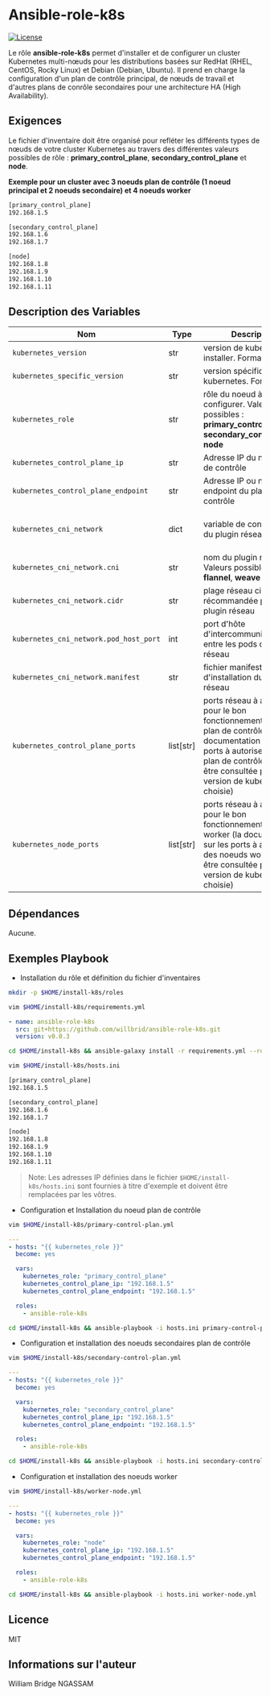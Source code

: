 # Ansible-role-k8s

[![License](https://img.shields.io/badge/license-MIT-blue.svg)](https://github.com/willbrid/ansible-role-k8s/blob/main/LICENSE)

Le rôle **ansible-role-k8s** permet d'installer et de configurer un cluster Kubernetes multi-nœuds pour les distributions basées sur RedHat (RHEL, CentOS, Rocky Linux) et Debian (Debian, Ubuntu). Il prend en charge la configuration d'un plan de contrôle principal, de nœuds de travail et d'autres plans de conrôle secondaires pour une architecture HA (High Availability).

## Exigences

Le fichier d'inventaire doit être organisé pour refléter les différents types de nœuds de votre cluster Kubernetes au travers des différentes valeurs possibles de rôle : **primary_control_plane**, **secondary_control_plane** et **node**.

**Exemple pour un cluster avec 3 noeuds plan de contrôle (1 noeud principal et 2 noeuds secondaire) et 4 noeuds worker**

```bash
[primary_control_plane]
192.168.1.5

[secondary_control_plane]
192.168.1.6
192.168.1.7

[node]
192.168.1.8
192.168.1.9
192.168.1.10
192.168.1.11
```

## Description des Variables

|Nom|Type|Description|Obligatoire|Valeur par défaut|
|---|----|-----------|-----------|-----------------|
`kubernetes_version`|str|version de kubernetes à installer. Format : x.y|non|`"1.29"`
`kubernetes_specific_version`|str|version spécifique de kubernetes. Format : x.y.z|non|`"1.29.13"`
`kubernetes_role`|str|rôle du noeud à configurer. Valeurs possibles : **primary_control_plane**, **secondary_control_plane**, **node**|non|`"primary_control_plane"`
`kubernetes_control_plane_ip`|str|Adresse IP du noeud plan de contrôle|oui|`""`
`kubernetes_control_plane_endpoint`|str|Adresse IP ou nom dns du endpoint du plan de contrôle|oui|`""`
`kubernetes_cni_network`|dict|variable de configuration du plugin réseau|oui|Voir détails ci-dessous (`kubernetes_cni_network.cni`,`kubernetes_cni_network.cidr`, `kubernetes_cni_network.pod_host_port`, `kubernetes_cni_network.manifest`)
`kubernetes_cni_network.cni`|str|nom du plugin réseau. Valeurs possibles : **calico**, **flannel**, **weave**|non|`"calico"`
`kubernetes_cni_network.cidr`|str|plage réseau cidr récommandée par le plugin réseau|non|`"172.16.0.0/16"`
`kubernetes_cni_network.pod_host_port`|int|port d'hôte d'intercommunication entre les pods du plugin réseau|non|`179`
`kubernetes_cni_network.manifest`|str|fichier manifest d'installation du plugin réseau|non|`"https://docs.projectcalico.org/manifests/calico.yaml"`
`kubernetes_control_plane_ports`|list[str]|ports réseau à autoriser pour le bon fonctionnement du noeud plan de contrôle (la documentation sur les ports à autoriser du noeud plan de contrôle devrait être consultée pour la version de kubernetes choisie)|non|`['6443', '2379-2380', '10250', '10257', '10259']`
`kubernetes_node_ports`|list[str]|ports réseau à autoriser pour le bon fonctionnement du noeud worker (la documentation sur les ports à autoriser des noeuds worker devrait être consultée pour la version de kubernetes choisie)|non|`['10250', '10256', '30000-32767']`

## Dépendances

Aucune.

## Exemples Playbook

- Installation du rôle et définition du fichier d'inventaires

```bash
mkdir -p $HOME/install-k8s/roles
```

```bash
vim $HOME/install-k8s/requirements.yml
```

```yaml
- name: ansible-role-k8s
  src: git+https://github.com/willbrid/ansible-role-k8s.git
  version: v0.0.3
```

```bash
cd $HOME/install-k8s && ansible-galaxy install -r requirements.yml --roles-path roles
```

```bash
vim $HOME/install-k8s/hosts.ini
```

```bash
[primary_control_plane]
192.168.1.5

[secondary_control_plane]
192.168.1.6
192.168.1.7

[node]
192.168.1.8
192.168.1.9
192.168.1.10
192.168.1.11
```

> Note: Les adresses IP définies dans le fichier `$HOME/install-k8s/hosts.ini` sont fournies à titre d'exemple et doivent être remplacées par les vôtres.

- Configuration et Installation du noeud plan de contrôle

```bash
vim $HOME/install-k8s/primary-control-plan.yml
```

```yaml
---
- hosts: "{{ kubernetes_role }}"
  become: yes

  vars:
    kubernetes_role: "primary_control_plane"
    kubernetes_control_plane_ip: "192.168.1.5"
    kubernetes_control_plane_endpoint: "192.168.1.5"

  roles:
    - ansible-role-k8s
```

```bash
cd $HOME/install-k8s && ansible-playbook -i hosts.ini primary-control-plan.yml
```

- Configuration et installation des noeuds secondaires plan de contrôle

```bash
vim $HOME/install-k8s/secondary-control-plan.yml
```

```yaml
---
- hosts: "{{ kubernetes_role }}"
  become: yes

  vars:
    kubernetes_role: "secondary_control_plane"
    kubernetes_control_plane_ip: "192.168.1.5"
    kubernetes_control_plane_endpoint: "192.168.1.5"

  roles:
    - ansible-role-k8s
```

```bash
cd $HOME/install-k8s && ansible-playbook -i hosts.ini secondary-control-plan.yml
```

- Configuration et installation des noeuds worker

```bash
vim $HOME/install-k8s/worker-node.yml
```

```yaml
---
- hosts: "{{ kubernetes_role }}"
  become: yes

  vars:
    kubernetes_role: "node"
    kubernetes_control_plane_ip: "192.168.1.5"
    kubernetes_control_plane_endpoint: "192.168.1.5"

  roles:
    - ansible-role-k8s
```

```bash
cd $HOME/install-k8s && ansible-playbook -i hosts.ini worker-node.yml
```

## Licence

MIT

## Informations sur l'auteur

William Bridge NGASSAM
